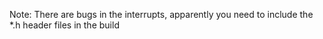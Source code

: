 Note: There are bugs in the interrupts, apparently you need to include the *.h header files in the build
